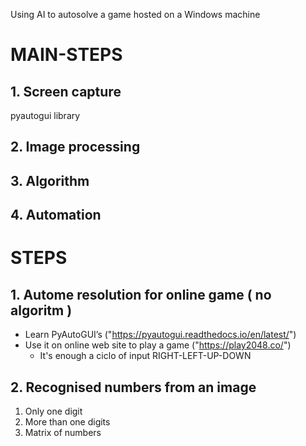 Using AI to autosolve a game hosted on a Windows machine

# MAIN-STEPS

## 1. Screen capture

pyautogui library

## 2. Image processing

## 3. Algorithm

## 4. Automation

# STEPS

## 1. Autome resolution for online game ( no algoritm )

- Learn PyAutoGUI’s ("https://pyautogui.readthedocs.io/en/latest/")
- Use it on online web site to play a game ("https://play2048.co/")
  - It's enough a ciclo of input RIGHT-LEFT-UP-DOWN

## 2. Recognised numbers from an image
1. Only one digit
2. More than one digits
3. Matrix of numbers

